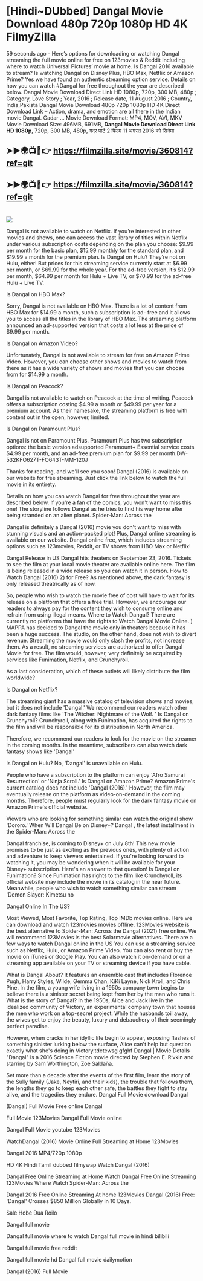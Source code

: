 # [Hindi~DUbbed] Dangal Movie Download 480p 720p 1080p HD 4K FilmyZilla


59 seconds ago - Here’s options for downloading or watching Dangal streaming the full movie online for free on 123movies & Reddit including where to watch Universal Pictures’ movie at home. Is Dangal 2016 available to stream? Is watching Dangal on Disney Plus, HBO Max, Netflix or Amazon Prime? Yes we have found an authentic streaming option service. Details on how you can watch #Dangal for free throughout the year are described below. Dangal Movie Download Direct Link HD 1080p, 720p, 300 MB, 480p ; Category, Love Story ; Year, 2016 ; Release date, 11 August 2016 ; Country, India,Pakista Dangal Movie Download 480p 720p 1080p HD 4K Direct Download Link – Action, drama, and emotion are all there in the Indian movie Dangal. Gadar ...
Movie Download Format: MP4, MOV, AVI, MKV
Movie Download Size: 496MB, 691MB, **Dangal Movie Download Direct Link HD 1080p**, 720p, 300 MB, 480p, गदर पार्ट 2 फिल्म 11 अगस्त 2016 को सिनेमा

## ➤►🌍📺📱👉   https://filmzilla.site/movie/360814?ref=git

## ➤►🌍📺📱👉   https://filmzilla.site/movie/360814?ref=git

#

<img src="https://image.tmdb.org/t/p/w780//5qjbu7po6eqLNd4kUPAyIpFRwQK.jpg" />

Dangal is not available to watch on Netflix. If you’re interested in other movies and shows, one can access the vast library of titles within Netflix under various subscription costs depending on the plan you choose: $9.99 per month for the basic plan, $15.99 monthly for the standard plan, and $19.99 a month for the premium plan. Is Dangal on Hulu? They’re not on Hulu, either! But prices for this streaming service currently start at $6.99 per month, or $69.99 for the whole year. For the ad-free version, it’s $12.99 per month, $64.99 per month for Hulu + Live TV, or $70.99 for the ad-free Hulu + Live TV.

Is Dangal on HBO Max?

Sorry, Dangal is not available on HBO Max. There is a lot of content from HBO Max for $14.99 a month, such a subscription is ad- free and it allows you to access all the titles in the library of HBO Max. The streaming platform announced an ad-supported version that costs a lot less at the price of $9.99 per month.

Is Dangal on Amazon Video?

Unfortunately, Dangal is not available to stream for free on Amazon Prime Video. However, you can choose other shows and movies to watch from there as it has a wide variety of shows and movies that you can choose from for $14.99 a month.

Is Dangal on Peacock?

Dangal is not available to watch on Peacock at the time of writing. Peacock offers a subscription costing $4.99 a month or $49.99 per year for a premium account. As their namesake, the streaming platform is free with content out in the open, however, limited.

Is Dangal on Paramount Plus?

Dangal is not on Paramount Plus. Paramount Plus has two subscription options: the basic version adsupported Paramount+ Essential service costs $4.99 per month, and an ad-free premium plan for $9.99 per month.DW-532KFO627T-FO643T-MM-120J

Thanks for reading, and we'll see you soon! Dangal (2016) is available on our website for free streaming. Just click the link below to watch the full movie in its entirety.

Details on how you can watch Dangal for free throughout the year are described below. If you're a fan of the comics, you won't want to miss this one! The storyline follows Dangal as he tries to find his way home after being stranded on an alien planet. Spider-Man: Across the

Dangal is definitely a Dangal (2016) movie you don't want to miss with stunning visuals and an action-packed plot! Plus, Dangal online streaming is available on our website. Dangal online free, which includes streaming options such as 123movies, Reddit, or TV shows from HBO Max or Netflix!

Dangal Release in US Dangal hits theaters on September 23, 2016. Tickets to see the film at your local movie theater are available online here. The film is being released in a wide release so you can watch it in person. How to Watch Dangal (2016) 2) for Free? As mentioned above, the dark fantasy is only released theatrically as of now.

So, people who wish to watch the movie free of cost will have to wait for its release on a platform that offers a free trial. However, we encourage our readers to always pay for the content they wish to consume online and refrain from using illegal means. Where to Watch Dangal? There are currently no platforms that have the rights to Watch Dangal Movie Online. ) MAPPA has decided to Dangal the movie only in theaters because it has been a huge success. The studio, on the other hand, does not wish to divert revenue. Streaming the movie would only slash the profits, not increase them. As a result, no streaming services are authorized to offer Dangal Movie for free. The film would, however, very definitely be acquired by services like Funimation, Netflix, and Crunchyroll.

As a last consideration, which of these outlets will likely distribute the film worldwide?

Is Dangal on Netflix?

The streaming giant has a massive catalog of television shows and movies, but it does not include 'Dangal.' We recommend our readers watch other dark fantasy films like 'The Witcher: Nightmare of the Wolf. ' Is Dangal on Crunchyroll? Crunchyroll, along with Funimation, has acquired the rights to the film and will be responsible for its distribution in North America.

Therefore, we recommend our readers to look for the movie on the streamer in the coming months. In the meantime, subscribers can also watch dark fantasy shows like 'Dangal'

Is Dangal on Hulu? No, 'Dangal' is unavailable on Hulu.

People who have a subscription to the platform can enjoy 'Afro Samurai Resurrection' or 'Ninja Scroll.' Is Dangal on Amazon Prime? Amazon Prime's current catalog does not include 'Dangal (2016).' However, the film may eventually release on the platform as video-on-demand in the coming months. Therefore, people must regularly look for the dark fantasy movie on Amazon Prime's official website.

Viewers who are looking for something similar can watch the original show 'Dororo.' When Will Dangal Be on Disney+? Dangal , the latest installment in the Spider-Man: Across the

Dangal franchise, is coming to Disney+ on July 8th! This new movie promises to be just as exciting as the previous ones, with plenty of action and adventure to keep viewers entertained. If you're looking forward to watching it, you may be wondering when it will be available for your Disney+ subscription. Here's an answer to that question! Is Dangal on Funimation? Since Funimation has rights to the film like Crunchyroll, its official website may include the movie in its catalog in the near future. Meanwhile, people who wish to watch something similar can stream 'Demon Slayer: Kimetsu no

Dangal Online In The US?

Most Viewed, Most Favorite, Top Rating, Top IMDb movies online. Here we can download and watch 123movies movies offline. 123Movies website is the best alternative to Spider-Man: Across the Dangal (2021) free online. We will recommend 123Movies is the best Solarmovie alternatives. There are a few ways to watch Dangal online in the US You can use a streaming service such as Netflix, Hulu, or Amazon Prime Video. You can also rent or buy the movie on iTunes or Google Play. You can also watch it on-demand or on a streaming app available on your TV or streaming device if you have cable.

What is Dangal About? It features an ensemble cast that includes Florence Pugh, Harry Styles, Wilde, Gemma Chan, KiKi Layne, Nick Kroll, and Chris Pine. In the film, a young wife living in a 1950s company town begins to believe there is a sinister secret being kept from her by the man who runs it. What is the story of Dangal? In the 1950s, Alice and Jack live in the idealized community of Victory, an experimental company town that houses the men who work on a top-secret project. While the husbands toil away, the wives get to enjoy the beauty, luxury and debauchery of their seemingly perfect paradise.

However, when cracks in her idyllic life begin to appear, exposing flashes of something sinister lurking below the surface, Alice can't help but question exactly what she's doing in Victory.tdctewsg gfghf Dangal | Movie Details "Dangal" is a 2016 Science Fiction movie directed by Stephen E. Rivkin and starring by Sam Worthington, Zoe Saldaña.

Set more than a decade after the events of the first film, learn the story of the Sully family (Jake, Neytiri, and their kids), the trouble that follows them, the lengths they go to keep each other safe, the battles they fight to stay alive, and the tragedies they endure. Dangal Full Movie download Dangal

(Dangal) Full Movie Free online Dangal

Full Movie 123Movies Dangal Full Movie online

Dangal Full Movie youtube 123Movies

WatchDangal (2016) Movie Online Full Streaming at Home 123Movies

Dangal 2016 MP4/720p 1080p

HD 4K Hindi Tamil dubbed filmywap Watch Dangal (2016)

Dangal Free Online Streaming at Home Watch Dangal Free Online Streaming 123Movies Where Watch Spider-Man: Across the

Dangal 2016 Free Online Streaming At home 123Movies Dangal (2016) Free: 'Dangal' Crosses $850 Million Globally in 10 Days.

Sale Hobe Dua Roilo

Dangal full movie

Dangal full movie where to watch Dangal full movie in hindi bilibili

Dangal full movie free reddit

Dangal full movie hd Dangal full movie dailymotion

Dangal (2016) Full Movie